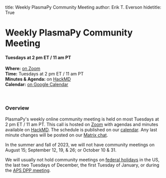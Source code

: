title: Weekly PlasmaPy Community Meeting
author: Erik T. Everson
hidetitle: True

[Zoom]: https://zoom.us/j/91633383503?pwd=QWNkdHpWeFhrYW1vQy91ODNTVG5Ndz09
[HackMD]: https://hackmd.io/team/plasmapy
[calendar]: https://calendar.google.com/calendar/embed?src=c_sqqq390s24jjfjp3q86pv41pi8%40group.calendar.google.com&ctz=America%2FNew_York
[Matrix chat]: https://app.element.io/#/room/#plasmapy:openastronomy.org
[federal holidays]: https://www.opm.gov/policy-data-oversight/pay-leave/federal-holidays/#url=Overview
[APS DPP meeting]: https://engage.aps.org/dpp/meetings/annual-meeting

# Weekly PlasmaPy Community Meeting
#### Tuesdays at 2 pm ET / 11 am PT

**Where:** [on Zoom][Zoom] <br/>
**Time:** Tuesdays at 2 pm ET / 11 am PT <br/>
**Minutes & Agenda:** on [HackMD] <br/>
**Calendar:** [on Google Calendar][calendar] <br/>
<br/><br/>

### Overview

PlasmaPy's weekly online community meeting is held on most Tuesdays at
2 pm ET / 11 am PT.  This call is hosted on [Zoom] with agendas and
minutes available on [HackMD].  The schedule is published on our
[calendar].  Any last minute changes will be posted on our [Matrix
chat].

In the summer and fall of 2023, we will not have community meetings on
August 15; September 12, 19, & 26; or October 10 & 31.

We will usually not hold community meetings on [federal holidays] in
the US, the last two Tuesdays of December, the first Tuesday of
January, or during the [APS DPP meeting].

